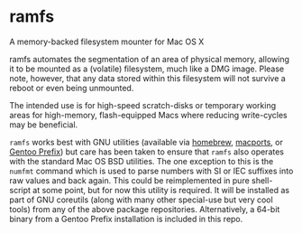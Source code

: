 ramfs
=====

A memory-backed filesystem mounter for Mac OS X

ramfs automates the segmentation of an area of physical memory, allowing it to
be mounted as a (volatile) filesystem, much like a DMG image.  Please note,
however, that any data stored within this filesystem will not survive a reboot
or even being unmounted.

The intended use is for high-speed scratch-disks or temporary working areas for
high-memory, flash-equipped Macs where reducing write-cycles may be beneficial.

`ramfs` works best with GNU utilities (available via [homebrew](http://brew.sh),
[macports](http://www.macports.org), or
[Gentoo Prefix](https://www.gentoo.org/proj/en/gentoo-alt/prefix/bootstrap.xml))
but care has been taken to ensure that `ramfs` also operates with the standard
Mac OS BSD utilities.  The one exception to this is the `numfmt` command which
is used to parse numbers with SI or IEC suffixes into raw values and back
again.  This could be reimplemented in pure shell-script at some point, but for
now this utility is required.  It will be installed as part of GNU coreutils
(along with many other special-use but very cool tools) from any of the above
package repositories.  Alternatively, a 64-bit binary from a Gentoo Prefix
installation is included in this repo.


